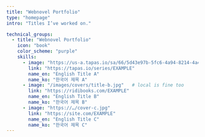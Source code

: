 ```yaml
---
title: "Webnovel Portfolio"
type: "homepage"
intro: "Titles I’ve worked on."

technical_groups:
  - title: "Webnovel Portfolio"
    icon: "book"
    color_scheme: "purple"
    skills:
      - image: "https://us-a.tapas.io/sa/66/5d43e97b-5fc6-4a94-8214-4a4782a593bb.jpg"
        link: "https://tapas.io/series/EXAMPLE"
        name_en: "English Title A"
        name_ko: "한국어 제목 A"
      - image: "/images/covers/title-b.jpg"   # local is fine too
        link: "https://ridibooks.com/EXAMPLE"
        name_en: "English Title B"
        name_ko: "한국어 제목 B"
      - image: "https://…/cover-c.jpg"
        link: "https://site.com/EXAMPLE"
        name_en: "English Title C"
        name_ko: "한국어 제목 C"
---
```

